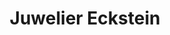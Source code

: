 ---
title: "Juwelier Eckstein"
url: /saarbruecken/juwelier-eckstein-berliner-promenade/
shop: Schmuck
---